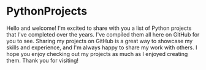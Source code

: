 # PythonProjects


Hello and welcome! I'm excited to share with you a list of Python projects that I've completed over the years. 
I've compiled them all here on GitHub for you to see. Sharing my projects on GitHub is a great way to showcase my skills and experience, 
and I'm always happy to share my work with others. I hope you enjoy checking out my projects as much as I enjoyed creating them. 
Thank you for visiting!

